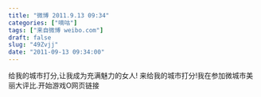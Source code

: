 ```yaml
---
title: "微博 2011.9.13 09:34"
categories: ["嘀咕"]
tags: ["来自微博 weibo.com"]
draft: false
slug: "49Zvjj"
date: "2011-09-13 09:34:00"
---
```


<p>给我的城市打分,让我成为充满魅力的女人! 来给我的城市打分!我在参加微城市美丽大评比.开始游戏O网页链接 ​​​​</p>
